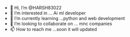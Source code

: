 - 👋 Hi, I’m @HARSH83022
- 👀 I’m interested in ... Ai ml developer
- 🌱 I’m currently learning ...python and web development
- 💞️ I’m looking to collaborate on ... mnc companies
- 📫 How to reach me ...soon it will updated

<!---
HARSH83022/HARSH83022 is a ✨ special ✨ repository because its `README.md` (this file) appears on your GitHub profile.
You can click the Preview link to take a look at your changes.
--->
